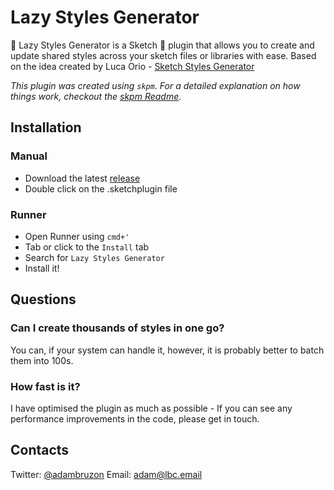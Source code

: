 # Lazy Styles Generator

:tada: Lazy Styles Generator is a Sketch :gem: plugin that allows you to create and update shared styles across your sketch files or libraries with ease.
Based on the idea created by Luca Orio - [Sketch Styles Generator](https://github.com/lucaorio/sketch-styles-generator)

_This plugin was created using `skpm`. For a detailed explanation on how things work, checkout the [skpm Readme](https://github.com/skpm/skpm/blob/master/README.md)._

## Installation

### Manual
- Download the latest [release](https://github.com/lazybearcreations/sketch-lazy-styles-generator/releases)
- Double click on the .sketchplugin file

### Runner
- Open Runner using `cmd+'`
- Tab or click to the `Install` tab
- Search for `Lazy Styles Generator`
- Install it!

## Questions

### Can I create thousands of styles in one go?
You can, if your system can handle it, however, it is probably better to batch them into 100s.

### How fast is it?
I have optimised the plugin as much as possible - If you can see any performance improvements in the code, please get in touch.

## Contacts
Twitter: [@adambruzon](https://twitter.com/adambruzon)
Email: [adam@lbc.email](mailto:adam@lbc.email)
